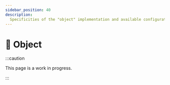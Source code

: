 ```yaml
---
sidebar_position: 40
description:
  Specificities of the "object" implementation and available configuration.
---
```


# 🚧 Object

:::caution

This page is a work in progress.

:::
